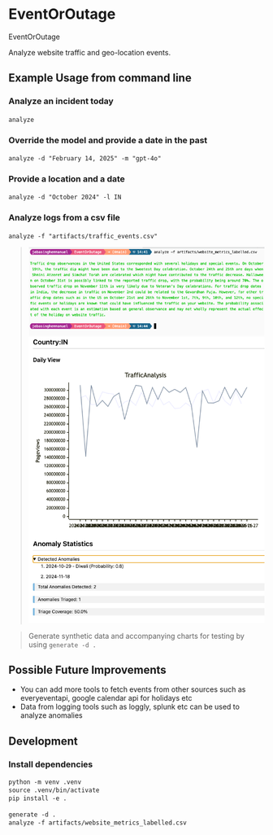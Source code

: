 # EventOrOutage
EventOrOutage

Analyze website traffic and geo-location events.

## Example Usage from command line

### Analyze an incident today
`analyze`

### Override the model and provide a date in the past
`analyze -d "February 14, 2025" -m "gpt-4o"`

### Provide a location and a date
`analyze -d "October 2024" -l IN`

### Analyze logs from a csv file
`analyze -f "artifacts/traffic_events.csv"`
> ![Example Analysis](examples/output.png)
> ![Example Analysis](examples/chart.png)



> Generate synthetic data and accompanying charts for testing by using
> `generate -d .`

## Possible Future Improvements
- You can add more tools to fetch events from other sources such as everyeventapi, google calendar api for holidays etc
- Data from logging tools such as loggly, splunk etc can be used to analyze anomalies

## Development

### Install dependencies
```
python -m venv .venv
source .venv/bin/activate
pip install -e .

generate -d .
analyze -f artifacts/website_metrics_labelled.csv



